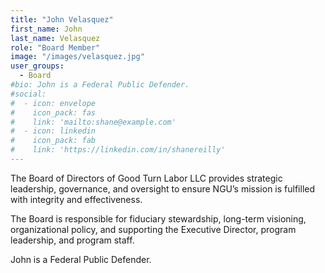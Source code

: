 ```yaml
---
title: "John Velasquez"
first_name: John
last_name: Velasquez
role: "Board Member"
image: "/images/velasquez.jpg"
user_groups:
  - Board
#bio: John is a Federal Public Defender.
#social:
#  - icon: envelope
#    icon_pack: fas
#    link: 'mailto:shane@example.com'
#  - icon: linkedin
#    icon_pack: fab
#    link: 'https://linkedin.com/in/shanereilly'
---
```


The Board of Directors of Good Turn Labor LLC provides strategic leadership, governance, and oversight to ensure NGU’s mission is fulfilled with integrity and effectiveness. 

The Board is responsible for fiduciary stewardship, long-term visioning, organizational policy, and supporting the Executive Director, program leadership, and program staff.

John is a Federal Public Defender.
